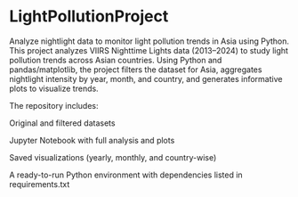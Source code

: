 # LightPollutionProject
Analyze nightlight data to monitor light pollution trends in Asia using Python.
This project analyzes VIIRS Nighttime Lights data (2013–2024) to study light pollution trends across Asian countries. Using Python and pandas/matplotlib, the project filters the dataset for Asia, aggregates nightlight intensity by year, month, and country, and generates informative plots to visualize trends.

The repository includes:

Original and filtered datasets

Jupyter Notebook with full analysis and plots

Saved visualizations (yearly, monthly, and country-wise)

A ready-to-run Python environment with dependencies listed in requirements.txt
